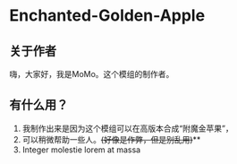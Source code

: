 #  Enchanted-Golden-Apple
##  关于作者
嗨，大家好，我是MoMo。这个模组的制作者。
## 有什么用？
1. 我制作出来是因为这个模组可以在高版本合成“附魔金苹果”，
2. 可以稍微帮助一些人。~~(好像是作弊，但是别乱用)~~**
3. Integer molestie lorem at massa
